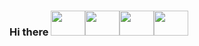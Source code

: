 ### Hi there <img src="https://user-images.githubusercontent.com/21170527/104812815-d4b8d900-583f-11eb-8f87-55ae70f2bba5.gif" width="55" height="40"><img src="https://user-images.githubusercontent.com/21170527/104829151-e59f3400-58ab-11eb-8372-3fc5163a80a7.gif" width="55" height="40"><img src="https://user-images.githubusercontent.com/21170527/104829293-5abf3900-58ad-11eb-880b-677060844bc8.gif" width="55" height="40"><img src="https://user-images.githubusercontent.com/21170527/104829147-df10bc80-58ab-11eb-8c18-0545aa0fc075.gif" width="55" height="40">


<!--**taqinasirr/taqinasirr** is a ✨ _special_ ✨ repository because its `README.md` (this file) appears on your GitHub profile.

Here are some ideas to get you started: 

- 🔭 I’m currently working on ...
- 🌱 I’m currently learning ...
- 👯 I’m looking to collaborate on ...
- 🤔 I’m looking for help with ...
- 💬 Ask me about ...
- 📫 How to reach me: ...
- 😄 Pronouns: ...
- ⚡ Fun fact: ...

-->

 
